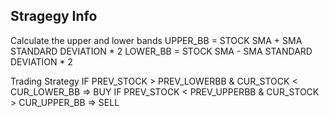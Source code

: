 ## Stragegy Info

Calculate the upper and lower bands
UPPER_BB = STOCK SMA + SMA STANDARD DEVIATION * 2
LOWER_BB = STOCK SMA - SMA STANDARD DEVIATION * 2

Trading Strategy
IF PREV_STOCK > PREV_LOWERBB & CUR_STOCK < CUR_LOWER_BB => BUY
IF PREV_STOCK < PREV_UPPERBB & CUR_STOCK > CUR_UPPER_BB => SELL
